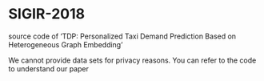 # SIGIR-2018
source code of ‘TDP: Personalized Taxi Demand Prediction Based on Heterogeneous Graph Embedding’


We cannot provide data sets for privacy reasons.
You can refer to the code to understand our paper
